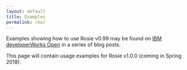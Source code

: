 ```yaml
---
layout: default
title: Examples
permalink: /ex/
---
```


Examples showing how to use Rosie v0.99 may be found on 
[IBM developerWorks Open](https://developer.ibm.com/open/openprojects/rosie-pattern-language/)
in a series of blog posts.

This page will contain usage examples for Rosie v1.0.0 (coming in Spring 2018).

